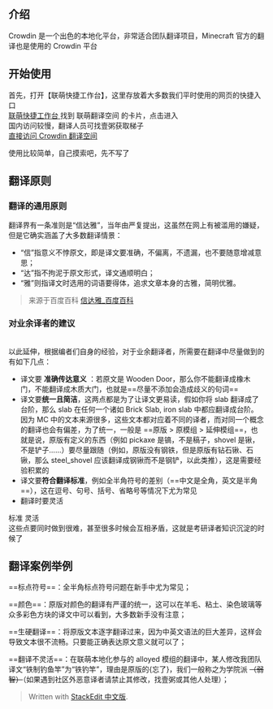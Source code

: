 ## 介绍
Crowdin 是一个出色的本地化平台，非常适合团队翻译项目，Minecraft 官方的翻译也是使用的 Crowdin 平台

## 开始使用
首先，打开【联萌快捷工作台】，这里存放着大多数我们平时使用的网页的快捷入口 <br>
[联萌快捷工作台 ](https://yizhouuu.github.io/)
找到 联萌翻译空间 的卡片，点击进入<br>
国内访问较慢，翻译人员可找壹粥获取梯子<br>
[直接访问 Crowdin 翻译空间](https://zh.crowdin.com/project/LianmengTranslate/zh-CN)

使用比较简单，自己摸索吧，先不写了

## 翻译原则<br>
### 翻译的通用原则
翻译界有一条准则是“信达雅”，当年由严复提出，这虽然在网上有被滥用的嫌疑，但是它确实涵盖了大多数翻译情景：
- “信”指意义不悖原文，即是译文要准确，不偏离，不遗漏，也不要随意增减意思；
-  “达”指不拘泥于原文形式，译文通顺明白；
- “雅”则指译文时选用的词语要得体，追求文章本身的古雅，简明优雅。
> 来源于百度百科 [信达雅_百度百科](https://baike.baidu.com/item/%E4%BF%A1%E8%BE%BE%E9%9B%85/10899200)

### 对业余译者的建议
<br>以此延伸，根据编者们自身的经验，对于业余翻译者，所需要在翻译中尽量做到的有如下几点：


- 译文要 **准确传达意义** ：若原文是 Wooden Door，那么你不能翻译成橡木门，不能翻译成木质大门，也就是==尽量不添加会造成歧义的句词==
- 译文要**统一且简洁**，这两点都是为了让译文更易读，假如你将 slab 翻译成了台阶，那么 slab 在任何一个诸如 Brick Slab, iron slab 中都应翻译成台阶。因为 MC 中的文本来源很多，这些文本都对应着不同的译者，而对同一个概念的翻译也会有偏差，为了统一，一般是 ==原版 > 原模组 > 延伸模组==，也就是说，原版有定义的东西（例如 pickaxe 是镐，不是稿子，shovel 是锹，不是铲子......）要尽量跟随（例如，原版没有钢铁，但是原版有钻石锹、石锹，那么 steel_shovel 应该翻译成钢锹而不是钢铲，以此类推），这是需要经验积累的
- 译文要**符合翻译标准**，例如全半角符号的差别（==中文是全角，英文是半角==），这在逗号、句号、括号、省略号等情况下尤为常见
- 翻译时要灵活


标准
灵活
<br>这些点要同时做到很难，甚至很多时候会互相矛盾，这就是考研译者知识沉淀的时候了

## 翻译案例举例
==标点符号==：全半角标点符号问题在新手中尤为常见；

==颜色==：原版对颜色的翻译有严谨的统一，这可以在羊毛、粘土、染色玻璃等众多彩色方块的译文中可以看到，大多数新手没有注意；

==生硬翻译==：将原版文本逐字翻译过来，因为中英文语法的巨大差异，这样会导致文本很不流畅。只要能正确表达原文意义就可以了；

==翻译不灵活==：在联萌本地化参与的 alloyed 模组的翻译中，某人修改我团队译文“铁制钓鱼竿”为“铁钓竿”，理由是原版的{忘了}，我们一般称之为学院派 ~~（弱智）~~（如果遇到社区外恶意译者请禁止其修改，找壹粥或其他人处理）；
> Written with [StackEdit 中文版](https://stackedit.cn/).
<!--stackedit_data:
eyJoaXN0b3J5IjpbODExMDAwNDk3XX0=
-->